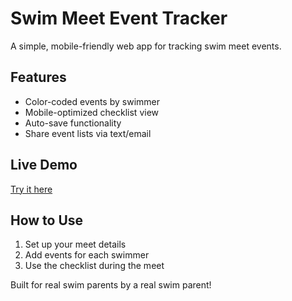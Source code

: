 # Swim Meet Event Tracker

A simple, mobile-friendly web app for tracking swim meet events.

## Features
- Color-coded events by swimmer
- Mobile-optimized checklist view
- Auto-save functionality
- Share event lists via text/email

## Live Demo
[Try it here](https://sreppenh.github.io/swim-meet-tracker)

## How to Use
1. Set up your meet details
2. Add events for each swimmer
3. Use the checklist during the meet

Built for real swim parents by a real swim parent!

